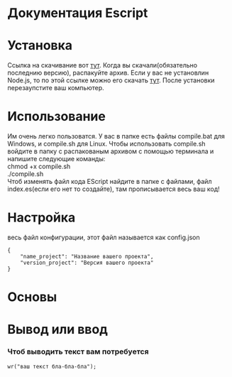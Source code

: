 # Документация Escript

# Установка
Ссылка на скачивание вот [тут](https://github.com/MegaSoft-real/EScript/releases).
Когда вы скачали(обязательно последнию версию), распакуйте архив. Если у вас не установлин Node.js, то по этой ссылке можно его скачать [тут](https://nodejs.org/dist/v14.17.0/node-v14.17.0-x64.msi). После установки перезаупстите ваш компьютер.
# Использование
Им очень легко пользоватся. У вас в папке есть файлы compile.bat для Windows, и compile.sh для Linux.
Чтобы использовать compile.sh войдите в папку с распакованым архивом с помощью терминала и напишите следующие команды:<br>
chmod +x compile.sh<br>
./compile.sh<br>
Чтоб изменять файл кода EScript найдите в папке с файлами, файл index.es(если его нет то создайте), там прописывается весь ваш код!
# Настройка
весь файл конфигурации, этот файл называется как config.json

    {
        "name_project": "Название вашего проекта",
        "version_project": "Версия вашего проекта"
    }
# Основы
# Вывод или ввод
### Чтоб выводить текст вам потребуется
    wr("ваш текст бла-бла-бла");
